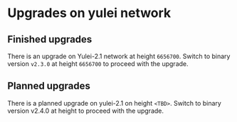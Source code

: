 # Upgrades on yulei network

## Finished upgrades

There is an upgrade on Yulei-2.1 network at height `6656700`. Switch to binary version `v2.3.0` at height `6656700` to proceed with the upgrade.

## Planned upgrades

There is a planned upgrade on yulei-2.1 on height `<TBD>`. Switch to binary version v2.4.0 at height <TBD> to proceed with the upgrade.
